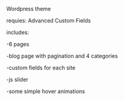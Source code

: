 Wordpress theme

requies: Advanced Custom Fields


includes:

-6 pages

-blog page with pagination and 4 categories

-custom fields for each site

-js slider

-some simple hover animations